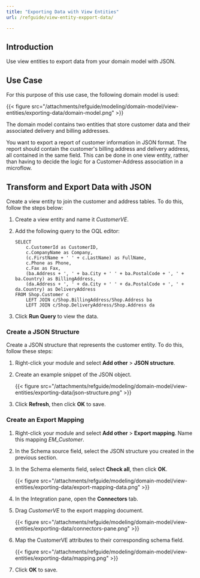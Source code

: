 ```yaml
---
title: "Exporting Data with View Entities"
url: /refguide/view-entity-expport-data/

---
```


## Introduction

Use view entities to export data from your domain model with JSON. 

## Use Case

For this purpose of this use case, the following domain model is used:

{{< figure src="/attachments/refguide/modeling/domain-model/view-entities/exporting-data/domain-model.png" >}}

The domain model contains two entities that store customer data and their associated delivery and billing addresses. 

You want to export a report of customer information in JSON format. The report should contain the customer's billing address and delivery address, all contained in the same field. This can be done in one view entity, rather than having to decide the logic for a Customer-Address association in a microflow.

## Transform and Export Data with JSON

Create a view entity to join the customer and address tables. To do this, follow the steps below: 

1. Create a view entity and name it *CustomerVE*. 
2. Add the following query to the OQL editor:

    ```
    SELECT
        c.CustomerId as CustomerID,
        c.CompanyName as Company,
        (c.FirstName + ' ' + c.LastName) as FullName,
        c.Phone as Phone, 
        c.Fax as Fax,
        (ba.Address + ', ' + ba.City + ' ' + ba.PostalCode + ', ' + ba.Country) as BillingAddress,
        (da.Address + ', ' + da.City + ' ' + da.PostalCode + ', ' + da.Country) as DeliveryAddress
    FROM Shop.Customer c
        LEFT JOIN c/Shop.BillingAddress/Shop.Address ba
        LEFT JOIN c/Shop.DeliveryAddress/Shop.Address da
    ```

3. Click **Run Query** to view the data.

### Create a JSON Structure

Create a JSON structure that represents the customer entity. To do this, follow these steps:

1. Right-click your module and select **Add other** > **JSON structure**.
2. Create an example snippet of the JSON object.

    {{< figure src="/attachments/refguide/modeling/domain-model/view-entities/exporting-data/json-structure.png" >}}

3. Click **Refresh**, then click **OK** to save. 

### Create an Export Mapping

1. Right-click your module and select **Add other** > **Export mapping**. Name this mapping *EM_Customer*.
2. In the Schema source field, select the JSON structure you created in the previous section.
3. In the Schema elements field, select **Check all**, then click **OK**. 

    {{< figure src="/attachments/refguide/modeling/domain-model/view-entities/exporting-data/export-mapping-data.png" >}}

4. In the Integration pane, open the **Connectors** tab.
5. Drag *CustomerVE* to the export mapping document.

    {{< figure src="/attachments/refguide/modeling/domain-model/view-entities/exporting-data/connectors-pane.png" >}}

6. Map the CustomerVE attributes to their corresponding schema field.

    {{< figure src="/attachments/refguide/modeling/domain-model/view-entities/exporting-data/mapping.png" >}}

7. Click **OK** to save.